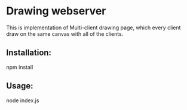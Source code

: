 # Drawing webserver
This is implementation of Multi-client drawing page, which every client draw on the same canvas with all of the clients.

## Installation:
npm install

## Usage:
node index.js
